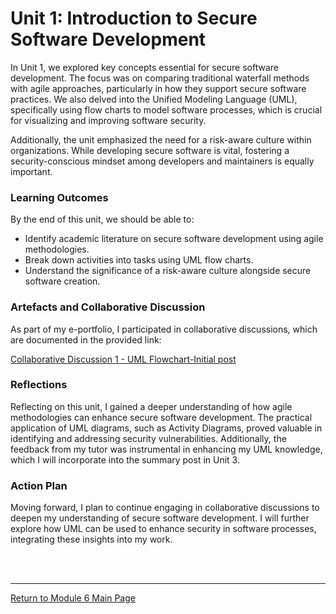 # Unit 1: Introduction to Secure Software Development

In Unit 1, we explored key concepts essential for secure software development. 
The focus was on comparing traditional waterfall methods with agile approaches, particularly in how they support secure software practices. 
We also delved into the Unified Modeling Language (UML), specifically using flow charts to model software processes, which is crucial for visualizing and improving software security.

Additionally, the unit emphasized the need for a risk-aware culture within organizations. 
While developing secure software is vital, fostering a security-conscious mindset among developers and maintainers is equally important.

### Learning Outcomes
By the end of this unit, we should be able to:
 - Identify academic literature on secure software development using agile methodologies.
 - Break down activities into tasks using UML flow charts.
 - Understand the significance of a risk-aware culture alongside secure software creation.

### Artefacts and Collaborative Discussion 
As part of my e-portfolio, I participated in collaborative discussions, which are documented in the provided link:

[Collaborative Discussion 1 - UML Flowchart-Initial post](SSD_Unit01_Discussion.pdf)

### Reflections
Reflecting on this unit, I gained a deeper understanding of how agile methodologies can enhance secure software development. The practical application of UML diagrams, such as Activity Diagrams, proved valuable in identifying and addressing security vulnerabilities. Additionally, the feedback from my tutor was instrumental in enhancing my UML knowledge, which I will incorporate into the summary post in Unit 3.

### Action Plan
Moving forward, I plan to continue engaging in collaborative discussions to deepen my understanding of secure software development. I will further explore how UML can be used to enhance security in software processes, integrating these insights into my work.

<br><br>

--- 

[Return to Module 6 Main Page](SSD_main.md)
